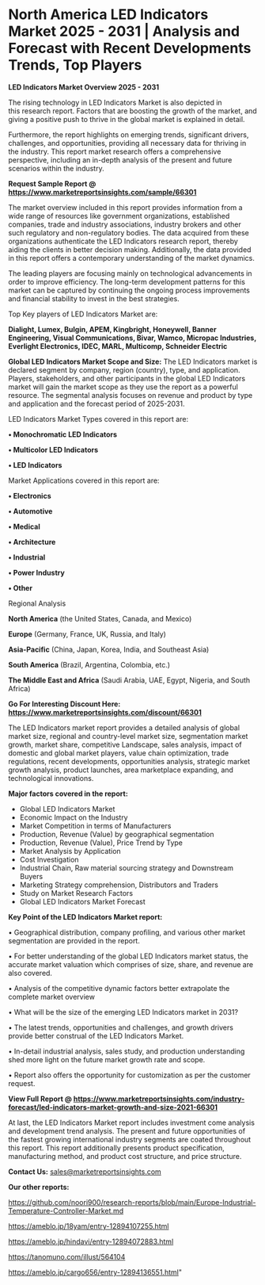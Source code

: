 # North America LED Indicators Market 2025 - 2031 | Analysis and Forecast with Recent Developments Trends, Top Players

<Strong> LED Indicators Market Overview 2025 - 2031</strong>

The rising technology in LED Indicators Market is also depicted in this research report. Factors that are boosting the growth of the market, and giving a positive push to thrive in the global market is explained in detail.

Furthermore, the report highlights on emerging trends, significant drivers, challenges, and opportunities, providing all necessary data for thriving in the industry. This report market research offers a comprehensive perspective, including an in-depth analysis of the present and future scenarios within the industry.

<strong>Request Sample Report @ <a href=https://www.marketreportsinsights.com/sample/66301>https://www.marketreportsinsights.com/sample/66301</a></strong>

The market overview included in this report provides information from a wide range of resources like government organizations, established companies, trade and industry associations, industry brokers and other such regulatory and non-regulatory bodies. The data acquired from these organizations authenticate the LED Indicators research report, thereby aiding the clients in better decision making. Additionally, the data provided in this report offers a contemporary understanding of the market dynamics.

The leading players are focusing mainly on technological advancements in order to improve efficiency. The long-term development patterns for this market can be captured by continuing the ongoing process improvements and financial stability to invest in the best strategies.

Top Key players of LED Indicators Market are:

<strong>Dialight, Lumex, Bulgin, APEM, Kingbright, Honeywell, Banner Engineering, Visual Communications, Bivar, Wamco, Micropac Industries, Everlight Electronics, IDEC, MARL, Multicomp, Schneider Electric</strong>

<strong><b>Global LED Indicators Market Scope and Size:</b></strong>
The LED Indicators market is declared segment by company, region (country), type, and application. Players, stakeholders, and other participants in the global LED Indicators market will gain the market scope as they use the report as a powerful resource. The segmental analysis focuses on revenue and product by type and application and the forecast period of 2025-2031.

LED Indicators Market Types covered in this report are:

<strong>• Monochromatic LED Indicators

• Multicolor LED Indicators

• LED Indicators</strong>

Market Applications covered in this report are:

<strong>• Electronics

• Automotive

• Medical

• Architecture

• Industrial

• Power Industry

• Other</strong> 

Regional Analysis

<strong>North America</strong> (the United States, Canada, and Mexico)

<strong>Europe</strong> (Germany, France, UK, Russia, and Italy)

<strong>Asia-Pacific</strong> (China, Japan, Korea, India, and Southeast Asia)

<strong>South America</strong> (Brazil, Argentina, Colombia, etc.)

<strong>The Middle East and Africa</strong> (Saudi Arabia, UAE, Egypt, Nigeria, and South Africa)

<strong>Go For Interesting Discount Here: <a href=https://www.marketreportsinsights.com/discount/66301>https://www.marketreportsinsights.com/discount/66301</a></strong>

The LED Indicators market report provides a detailed analysis of global market size, regional and country-level market size, segmentation market growth, market share, competitive Landscape, sales analysis, impact of domestic and global market players, value chain optimization, trade regulations, recent developments, opportunities analysis, strategic market growth analysis, product launches, area marketplace expanding, and technological innovations.

<strong><b>Major factors covered in the report:</b></strong>
<ul>
  <li>Global LED Indicators Market </li>
  <li>Economic Impact on the Industry</li>
  <li>Market Competition in terms of Manufacturers</li>
  <li>Production, Revenue (Value) by geographical segmentation</li>
  <li>Production, Revenue (Value), Price Trend by Type</li>
  <li>Market Analysis by Application</li>
  <li>Cost Investigation</li>
  <li>Industrial Chain, Raw material sourcing strategy and Downstream Buyers</li>
  <li>Marketing Strategy comprehension, Distributors and Traders</li>
  <li>Study on Market Research Factors</li>
  <li>Global LED Indicators Market Forecast</li>
</ul>

<strong><b>Key Point of the LED Indicators Market report:</b></strong>

• Geographical distribution, company profiling, and various other market segmentation are provided in the report.

• For better understanding of the global LED Indicators market status, the accurate market valuation which comprises of size, share, and revenue are also covered.

• Analysis of the competitive dynamic factors better extrapolate the complete market overview

• What will be the size of the emerging LED Indicators market in 2031?

• The latest trends, opportunities and challenges, and growth drivers provide better construal of the LED Indicators Market.

• In-detail industrial analysis, sales study, and production understanding shed more light on the future market growth rate and scope.

• Report also offers the opportunity for customization as per the customer request.

<strong><b>View Full Report @ <a href=https://www.marketreportsinsights.com/industry-forecast/led-indicators-market-growth-and-size-2021-66301>https://www.marketreportsinsights.com/industry-forecast/led-indicators-market-growth-and-size-2021-66301</a></b></strong>


At last, the LED Indicators Market report includes investment come analysis and development trend analysis. The present and future opportunities of the fastest growing international industry segments are coated throughout this report. This report additionally presents product specification, manufacturing method, and product cost structure, and price structure.

<strong>Contact Us:</strong>
sales@marketreportsinsights.com

<strong>Our other reports:</strong>

<a href=https://github.com/noori900/research-reports/blob/main/Europe-Industrial-Temperature-Controller-Market.md>https://github.com/noori900/research-reports/blob/main/Europe-Industrial-Temperature-Controller-Market.md</a>

<a href=https://ameblo.jp/18yam/entry-12894107255.html>https://ameblo.jp/18yam/entry-12894107255.html</a>

<a href=https://ameblo.jp/hindavi/entry-12894072883.html>https://ameblo.jp/hindavi/entry-12894072883.html</a>

<a href=https://tanomuno.com/illust/564104>https://tanomuno.com/illust/564104</a>

<a href=https://ameblo.jp/cargo656/entry-12894136551.html>https://ameblo.jp/cargo656/entry-12894136551.html</a>"
